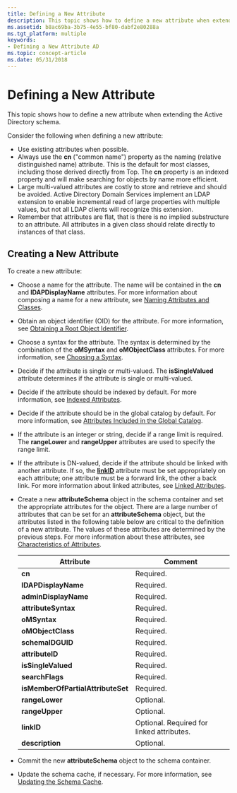 ```yaml
---
title: Defining a New Attribute
description: This topic shows how to define a new attribute when extending the Active Directory schema.
ms.assetid: b8ac69ba-3b75-4e55-bf80-dabf2e80288a
ms.tgt_platform: multiple
keywords:
- Defining a New Attribute AD
ms.topic: concept-article
ms.date: 05/31/2018
---
```


# Defining a New Attribute

This topic shows how to define a new attribute when extending the Active Directory schema.

Consider the following when defining a new attribute:

-   Use existing attributes when possible.
-   Always use the **cn** ("common name") property as the naming (relative distinguished name) attribute. This is the default for most classes, including those derived directly from Top. The **cn** property is an indexed property and will make searching for objects by name more efficient.
-   Large multi-valued attributes are costly to store and retrieve and should be avoided. Active Directory Domain Services implement an LDAP extension to enable incremental read of large properties with multiple values, but not all LDAP clients will recognize this extension.
-   Remember that attributes are flat, that is there is no implied substructure to an attribute. All attributes in a given class should relate directly to instances of that class.

## Creating a New Attribute

To create a new attribute:

-   Choose a name for the attribute. The name will be contained in the **cn** and **lDAPDisplayName** attributes. For more information about composing a name for a new attribute, see [Naming Attributes and Classes](naming-attributes-and-classes.md).
-   Obtain an object identifier (OID) for the attribute. For more information, see [Obtaining a Root Object Identifier](obtaining-an-object-identifier.md).
-   Choose a syntax for the attribute. The syntax is determined by the combination of the **oMSyntax** and **oMObjectClass** attributes. For more information, see [Choosing a Syntax](choosing-a-syntax.md).
-   Decide if the attribute is single or multi-valued. The **isSingleValued** attribute determines if the attribute is single or multi-valued.
-   Decide if the attribute should be indexed by default. For more information, see [Indexed Attributes](indexed-attributes.md).
-   Decide if the attribute should be in the global catalog by default. For more information, see [Attributes Included in the Global Catalog](attributes-included-in-the-global-catalog.md).
-   If the attribute is an integer or string, decide if a range limit is required. The **rangeLower** and **rangeUpper** attributes are used to specify the range limit.
-   If the attribute is DN-valued, decide if the attribute should be linked with another attribute. If so, the [**linkID**](/windows/desktop/ADSchema/a-linkid) attribute must be set appropriately on each attribute; one attribute must be a forward link, the other a back link. For more information about linked attributes, see [Linked Attributes](linked-attributes.md).
-   Create a new **attributeSchema** object in the schema container and set the appropriate attributes for the object. There are a large number of attributes that can be set for an **attributeSchema** object, but the attributes listed in the following table below are critical to the definition of a new attribute. The values of these attributes are determined by the previous steps. For more information about these attributes, see [Characteristics of Attributes](characteristics-of-attributes.md).

    | Attribute                                    | Comment                                              |
    |----------------------------------------------|------------------------------------------------------|
    | **cn**<br/>                            | Required.<br/>                                 |
    | **lDAPDisplayName**<br/>               | Required.<br/>                                 |
    | **adminDisplayName**<br/>              | Required.<br/>                                 |
    | **attributeSyntax**<br/>               | Required.<br/>                                 |
    | **oMSyntax**<br/>                      | Required.<br/>                                 |
    | **oMObjectClass**<br/>                 | Required.<br/>                                 |
    | **schemaIDGUID**<br/>                  | Required.<br/>                                 |
    | **attributeID**<br/>                   | Required.<br/>                                 |
    | **isSingleValued**<br/>                | Required.<br/>                                 |
    | **searchFlags**<br/>                   | Required.<br/>                                 |
    | **isMemberOfPartialAttributeSet**<br/> | Required.<br/>                                 |
    | **rangeLower**<br/>                    | Optional.<br/>                                 |
    | **rangeUpper**<br/>                    | Optional.<br/>                                 |
    | **linkID**<br/>                        | Optional. Required for linked attributes.<br/> |
    | **description**<br/>                   | Optional.<br/>                                 |

    

     

-   Commit the new **attributeSchema** object to the schema container.
-   Update the schema cache, if necessary. For more information, see [Updating the Schema Cache](updating-the-schema-cache.md).

 

